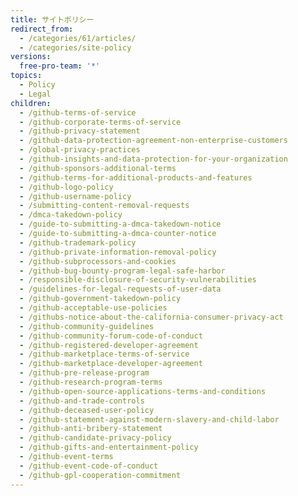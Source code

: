 ```yaml
---
title: サイトポリシー
redirect_from:
  - /categories/61/articles/
  - /categories/site-policy
versions:
  free-pro-team: '*'
topics:
  - Policy
  - Legal
children:
  - /github-terms-of-service
  - /github-corporate-terms-of-service
  - /github-privacy-statement
  - /github-data-protection-agreement-non-enterprise-customers
  - /global-privacy-practices
  - /github-insights-and-data-protection-for-your-organization
  - /github-sponsors-additional-terms
  - /github-terms-for-additional-products-and-features
  - /github-logo-policy
  - /github-username-policy
  - /submitting-content-removal-requests
  - /dmca-takedown-policy
  - /guide-to-submitting-a-dmca-takedown-notice
  - /guide-to-submitting-a-dmca-counter-notice
  - /github-trademark-policy
  - /github-private-information-removal-policy
  - /github-subprocessors-and-cookies
  - /github-bug-bounty-program-legal-safe-harbor
  - /responsible-disclosure-of-security-vulnerabilities
  - /guidelines-for-legal-requests-of-user-data
  - /github-government-takedown-policy
  - /github-acceptable-use-policies
  - /githubs-notice-about-the-california-consumer-privacy-act
  - /github-community-guidelines
  - /github-community-forum-code-of-conduct
  - /github-registered-developer-agreement
  - /github-marketplace-terms-of-service
  - /github-marketplace-developer-agreement
  - /github-pre-release-program
  - /github-research-program-terms
  - /github-open-source-applications-terms-and-conditions
  - /github-and-trade-controls
  - /github-deceased-user-policy
  - /github-statement-against-modern-slavery-and-child-labor
  - /github-anti-bribery-statement
  - /github-candidate-privacy-policy
  - /github-gifts-and-entertainment-policy
  - /github-event-terms
  - /github-event-code-of-conduct
  - /github-gpl-cooperation-commitment
---
```


